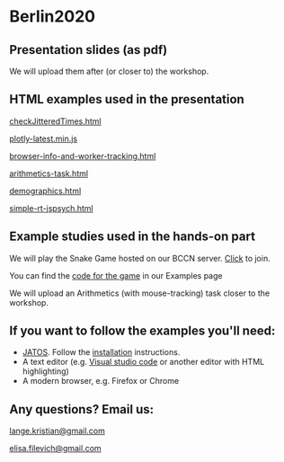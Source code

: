# Berlin2020

## Presentation slides (as pdf)

We will upload them after (or closer to) the workshop. 


## HTML examples used in the presentation

[checkJitteredTimes.html](assets/checkJitteredTimes.html)

[plotly-latest.min.js](assets/plotly-latest.min.js)

[browser-info-and-worker-tracking.html](assets/browser-info-and-worker-tracking.html)

[arithmetics-task.html](assets/arithmetics-task.html)

[demographics.html](assets/demographics.html)

[simple-rt-jspsych.html](assets/simple-rt-jspsych.html)

## Example studies used in the hands-on part

We will play the Snake Game hosted on our BCCN server. [Click](https://studies.bccn-berlin.de/publix/17/start?batchId=20&generalMultiple) to join. 

You can find the [code for the game](https://github.com/JATOS/JATOS_examples/raw/master/examples/snake_game.zip) in our Examples page 

We will upload an Arithmetics (with mouse-tracking) task closer to the workshop.  

## If you want to follow the examples you'll need:

* [JATOS](http://www.jatos.org/). Follow the [installation](http://www.jatos.org/Installation.html) instructions.
* A text editor (e.g. [Visual studio code](https://code.visualstudio.com/) or another editor with HTML highlighting)
* A modern browser, e.g. Firefox or Chrome

## Any questions? Email us:

lange.kristian@gmail.com

elisa.filevich@gmail.com
